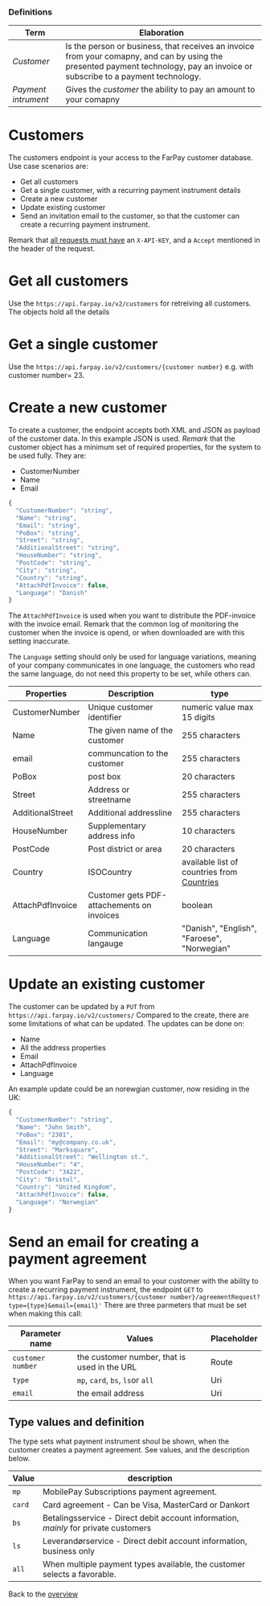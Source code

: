 ### Definitions

| Term                 | Elaboration                                                                                                                                                                    |
|----------------------|--------------------------------------------------------------------------------------------------------------------------------------------------------------------------------|
| _Customer_           | Is the person or business, that receives an invoice from your comapny, and can by using the presented payment technology, pay an invoice or subscribe to a payment technology. 
| _Payment intrument_ | Gives the _customer_ the ability to pay an amount to your comapny                                                                                                              

# Customers
The customers endpoint is your access to the FarPay customer database.
Use case scenarios are:
* Get all customers
* Get a single customer, with a recurring payment instrument details
* Create a new customer
* Update existing customer
* Send an invitation email to the customer, so that the customer can create a recurring payment instrument.

Remark that [all requests must have](../All-Requests.md) an `X-API-KEY`, and a `Accept` mentioned in the header of the request.

# Get all customers
Use the `https://api.farpay.io/v2/customers` for retreiving all customers. The objects hold all the details

# Get a single customer
Use the `https://api.farpay.io/v2/customers/{customer number}` e.g. with customer number= 23.

# Create a new customer
To create a customer, the endpoint accepts both XML and JSON as payload of the customer data. In this example JSON is used.
*Remark* that the customer object has a minimum set of required properties, for the system to be used fully. 
They are:
* CustomerNumber
* Name
* Email

```javascript
{
  "CustomerNumber": "string",
  "Name": "string",
  "Email": "string",
  "PoBox": "string",
  "Street": "string",
  "AdditionalStreet": "string",
  "HouseNumber": "string",
  "PostCode": "string",
  "City": "string",
  "Country": "string",
  "AttachPdfInvoice": false,
  "Language": "Danish"
}
```

The `AttachPdfInvoice` is used when you want to distribute the PDF-invoice with the invoice email. Remark that the common log of
monitoring the customer when the invoice is opend, or when downloaded are with this setting inaccurate.

The `Language` setting should only be used for language variations, meaning of your company communicates in one language, the 
customers who read the same language, do not need this property to be set, while others can.



| Properties      | Description                         | type                                                       |
|------------------|------------------------------------|------------------------------------------------------------
 CustomerNumber   | Unique customer identifier          | numeric value max 15 digits                                
 Name             | The given name of the customer      | 255 characters                                             
 email            | communcation to the customer        | 255 characters                                             
 PoBox            | post box                            | 20 characters                                              
 Street           | Address or streetname               | 255 characters                                             
 AdditionalStreet | Additional addressline              | 255 characters                                             
 HouseNumber      | Supplementary address info          | 10 characters                                              
 PostCode         | Post district or area               | 20 characters                                              
 Country          | ISOCountry                          | available list of countries from [Countries](Countries.md) 
 AttachPdfInvoice | Customer gets PDF-attachements on invoices | boolean                                                    
 Language         | Communication langauge              | "Danish", "English", "Faroese", "Norwegian"                


# Update an existing customer
The customer can be updated by a `PUT` from `https://api.farpay.io/v2/customers/`
Compared to the create, there are some limitations of what can be updated.
The updates can be done on:
* Name
* All the address properties
* Email
* AttachPdfInvoice
* Language

An example update could be an norewgian customer, now residing in the UK: 
```javascript
{
  "CustomerNumber": "string",
  "Name": "John Smith",
  "PoBox": "2301",
  "Email": "my@company.co.uk",
  "Street": "Marksquare",
  "AdditionalStreet": "Wellington st.",
  "HouseNumber": "4",
  "PostCode": "3422",
  "City": "Bristol",
  "Country": "United Kingdom",
  "AttachPdfInvoice": false,
  "Language": "Norwegian"
}
```

# Send an email for creating a payment agreement
When you want FarPay to send an email to your customer with the ability to create a recurring payment instrument, the
endpoint `GET` to `https://api.farpay.io/v2/customers/{customer number}/agreementRequest?type={type}&email={email}'`
There are three parmeters that must be set when making this call:

| Parameter name    | Values                                           | Placeholder  |
-------------------|--------------------------------------------------|--------------
 `customer number` | the customer number, that is used in the URL     | Route        
 `type`            | `mp`, `card`, `bs`, `ls`or `all`                 | Uri          
 `email`           | the email address                                | Uri          

## Type values and definition

The type sets what payment instrument shoul be shown, when the customer creates a payment agreement. See values, and the description below.

| Value  | description                                                                         |
---------|-------------------------------------------------------------------------------------
 `mp`    | MobilePay Subscriptions payment agreement.                                          
 `card`  | Card agreement - Can be Visa, MasterCard or Dankort                                 
 `bs`    | Betalingsservice - Direct debit account information, *mainly* for private customers 
 `ls`    | Leverandørservice - Direct debit account information, business only                 
 `all`   | When multiple payment types available, the customer selects a favorable.            

Back to the [overview](../README.md#program-dokumentation)
